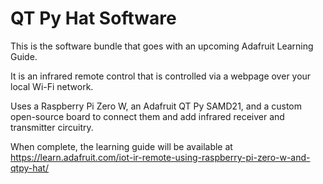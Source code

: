 ﻿# QT Py Hat Software

This is the software bundle that goes with an upcoming Adafruit Learning Guide.

It is an infrared remote control that is controlled via a webpage over your local Wi-Fi network.

Uses a Raspberry Pi Zero W, an Adafruit QT Py SAMD21, and a custom open-source board to connect them and add infrared receiver and transmitter circuitry.

When complete, the learning guide will be available at
https://learn.adafruit.com/iot-ir-remote-using-raspberry-pi-zero-w-and-qtpy-hat/

